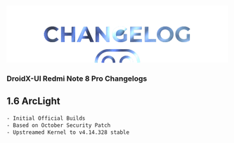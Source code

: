 <img src="https://raw.githubusercontent.com/DroidX-UI-Devices/Official_Devices/13/banners/changelogs.png" />

### DroidX-UI Redmi Note 8 Pro Changelogs

## 1.6 ArcLight
```
- Initial Official Builds
- Based on October Security Patch
- Upstreamed Kernel to v4.14.328 stable
